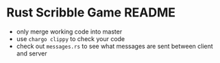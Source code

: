 # Rust Scribble Game README

- only merge working code into master
- use ```chargo clippy``` to check your code
- check out ```messages.rs``` to see what messages are sent between client and server